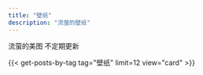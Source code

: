 ```yaml
---
title: "壁纸"
description: "流萤的壁纸"
---
```


<p data-subtitle>流萤的美图 不定期更新</p>

{{< get-posts-by-tag tag="壁纸" limit=12 view="card" >}}
